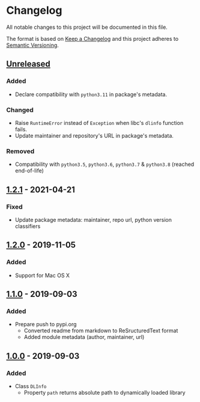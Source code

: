 # Changelog

All notable changes to this project will be documented in this file.

The format is based on [Keep a Changelog](http://keepachangelog.com/en/1.0.0/)
and this project adheres to [Semantic Versioning](http://semver.org/spec/v2.0.0.html).

## [Unreleased]
### Added
- Declare compatibility with `python3.11` in package's metadata.

### Changed
- Raise `RuntimeError` instead of `Exception` when libc's `dlinfo` function fails.
- Update maintainer and repository's URL in package's metadata.

### Removed
- Compatibility with `python3.5`, `python3.6`, `python3.7` & `python3.8`
  (reached end-of-life)

## [1.2.1] - 2021-04-21 
### Fixed
- Update package metadata: maintainer, repo url, python version classifiers

## [1.2.0] - 2019-11-05
### Added
- Support for Mac OS X

## [1.1.0] - 2019-09-03
### Added
- Prepare push to pypi.org
  - Converted readme from markdown to ReSructuredText format
  - Added module metadata (author, maintainer, url)

## [1.0.0] - 2019-09-03
### Added
- Class `DLInfo`
  - Property `path` returns absolute path to dynamically loaded library

[Unreleased]: https://github.com/cloudflightio/python-dlinfo/compare/v1.2.1...HEAD
[1.2.1]: https://github.com/cloudflightio/python-dlinfo/compare/v1.2.0...v1.2.1
[1.2.0]: https://github.com/cloudflightio/python-dlinfo/compare/v1.1.0...v1.2.0
[1.1.0]: https://github.com/cloudflightio/python-dlinfo/compare/v1.0.0...v1.1.0
[1.0.0]: https://github.com/cloudflightio/python-dlinfo/releases/tag/v1.0.0
